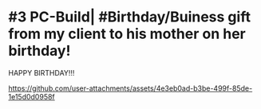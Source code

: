 # #3 PC-Build| #Birthday/Buiness gift from my client to his mother on her birthday!
HAPPY BIRTHDAY!!!


https://github.com/user-attachments/assets/4e3eb0ad-b3be-499f-85de-1e15d0d0958f


